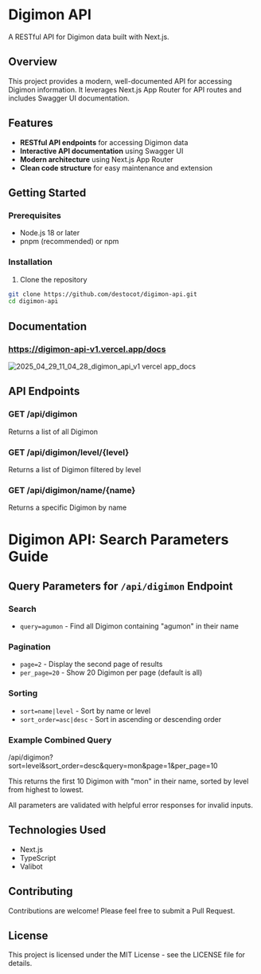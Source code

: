# Digimon API

A RESTful API for Digimon data built with Next.js.

## Overview

This project provides a modern, well-documented API for accessing Digimon information. It leverages Next.js App Router for API routes and includes Swagger UI documentation.

## Features

- **RESTful API endpoints** for accessing Digimon data
- **Interactive API documentation** using Swagger UI
- **Modern architecture** using Next.js App Router
- **Clean code structure** for easy maintenance and extension

## Getting Started

### Prerequisites

- Node.js 18 or later
- pnpm (recommended) or npm

### Installation

1. Clone the repository

```bash
git clone https://github.com/destocot/digimon-api.git
cd digimon-api
```

## Documentation

### https://digimon-api-v1.vercel.app/docs

![2025_04_29_11_04_28_digimon_api_v1 vercel app_docs](https://github.com/user-attachments/assets/1edf4b47-4642-4a18-8e4a-4aa286192ad1)

## API Endpoints

### GET /api/digimon

Returns a list of all Digimon

### GET /api/digimon/level/{level}

Returns a list of Digimon filtered by level

### GET /api/digimon/name/{name}

Returns a specific Digimon by name

# Digimon API: Search Parameters Guide

## Query Parameters for `/api/digimon` Endpoint

### Search

- `query=agumon` - Find all Digimon containing "agumon" in their name

### Pagination

- `page=2` - Display the second page of results
- `per_page=20` - Show 20 Digimon per page (default is all)

### Sorting

- `sort=name|level` - Sort by name or level
- `sort_order=asc|desc` - Sort in ascending or descending order

### Example Combined Query

/api/digimon?sort=level&sort_order=desc&query=mon&page=1&per_page=10

This returns the first 10 Digimon with "mon" in their name, sorted by level from highest to lowest.

All parameters are validated with helpful error responses for invalid inputs.

## Technologies Used

- Next.js
- TypeScript
- Valibot

## Contributing

Contributions are welcome! Please feel free to submit a Pull Request.

## License

This project is licensed under the MIT License - see the LICENSE file for details.
